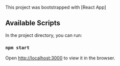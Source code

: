 This project was bootstrapped with [React App]

## Available Scripts

In the project directory, you can run:

### `npm start`

Open [http://localhost:3000](http://localhost:3000) to view it in the browser.
